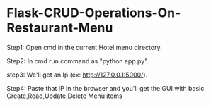 # Flask-CRUD-Operations-On-Restaurant-Menu

Step1: Open cmd in the current Hotel menu directory.

Step2: In cmd run command as "python app.py".

step3: We'll get an Ip (ex: http://127.0.0.1:5000/).

Step4: Paste that IP in the browser and you'll get the GUI with basic Create,Read,Update,Delete Menu items
